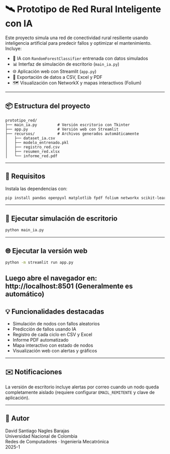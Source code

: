 
# 🛰️ Prototipo de Red Rural Inteligente con IA

Este proyecto simula una red de conectividad rural resiliente usando inteligencia artificial para predecir fallos y optimizar el mantenimiento. Incluye:

- 🧠 IA con `RandomForestClassifier` entrenada con datos simulados
- 📊 Interfaz de simulación de escritorio (`main_ia.py`)
- 🌐 Aplicación web con Streamlit (`app.py`)
- 📁 Exportación de datos a CSV, Excel y PDF
- 🗺️ Visualización con NetworkX y mapas interactivos (Folium)

---

## 📦 Estructura del proyecto

```
prototipo_red/
├── main_ia.py         # Versión escritorio con Tkinter
├── app.py             # Versión web con Streamlit
├── recursos/          # Archivos generados automáticamente
│   ├── dataset_ia.csv
│   ├── modelo_entrenado.pkl
│   ├── registro_red.csv
│   ├── resumen_red.xlsx
│   └── informe_red.pdf
```

---

## 🚀 Requisitos

Instala las dependencias con:

```bash
pip install pandas openpyxl matplotlib fpdf folium networkx scikit-learn streamlit streamlit-folium joblib
```

---

## 🧪 Ejecutar simulación de escritorio

```bash
python main_ia.py
```

---

## 🌐 Ejecutar la versión web

```bash
python -m streamlit run app.py
```

Luego abre el navegador en: http://localhost:8501
(Generalmente es automático)
---

## 💡 Funcionalidades destacadas

- Simulación de nodos con fallos aleatorios
- Predicción de fallos usando IA
- Registro de cada ciclo en CSV y Excel
- Informe PDF automatizado
- Mapa interactivo con estado de nodos
- Visualización web con alertas y gráficos

---

## ✉️ Notificaciones

La versión de escritorio incluye alertas por correo cuando un nodo queda completamente aislado (requiere configurar `EMAIL_REMITENTE` y clave de aplicación).

---

## 📄 Autor

David Santiago Nagles Barajas  
Universidad Nacional de Colombia  
Redes de Computadores · Ingeniería Mecatrónica  
2025-1
